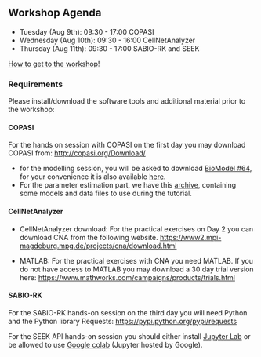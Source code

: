 
## Workshop Agenda

* Tuesday (Aug 9th): 09:30 - 17:00 COPASI
* Wednesday (Aug 10th): 09:30 - 16:00 CellNetAnalyzer 
* Thursday (Aug 11th): 09:30 - 17:00 SABIO-RK and SEEK


[How to get to the workshop!](get_there.html)

### Requirements

Please install/download the software tools and additional material prior to the workshop:

#### COPASI

For the hands on session with COPASI on the first day you may download COPASI from: <http://copasi.org/Download/>


 * for the modelling session, you will be asked to download 
   [BioModel #64](https://www.ebi.ac.uk/biomodels/BIOMD0000000064), for your convenience it is also available [here](BIOMD0000000064_url.xml). 
 * For the parameter estimation part, we have this [archive](2020-09-22_-_Copasi_PE.zip), containing some models and data files to use during the tutorial.
 

#### CellNetAnalyzer

- CellNetAnalyzer download: For the practical exercises on Day 2 you can download CNA from the following website.
<https://www2.mpi-magdeburg.mpg.de/projects/cna/download.html>

- MATLAB: For the practical exercises with CNA you need MATLAB.
If you do not have access to MATLAB you may download a
30 day trial version here:
<https://www.mathworks.com/campaigns/products/trials.html>

#### SABIO-RK
For the SABIO-RK hands-on session on the third day you will need Python and the Python library Requests: <https://pypi.python.org/pypi/requests>

For the SEEK API hands-on session you should either install [Jupyter Lab](https://jupyter.org/install) or be allowed to use [Google colab](https://colab.research.google.com/) (Jupyter hosted by Google).
